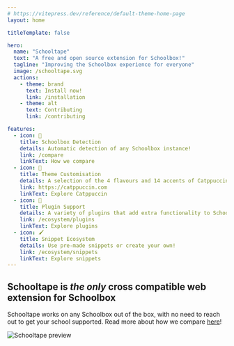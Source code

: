 ```yaml
---
# https://vitepress.dev/reference/default-theme-home-page
layout: home

titleTemplate: false

hero:
  name: "Schooltape"
  text: "A free and open source extension for Schoolbox!"
  tagline: "Improving the Schoolbox experience for everyone"
  image: /schooltape.svg
  actions:
    - theme: brand
      text: Install now!
      link: /installation
    - theme: alt
      text: Contributing
      link: /contributing

features:
  - icon: 🔎
    title: Schoolbox Detection
    details: Automatic detection of any Schoolbox instance!
    link: /compare
    linkText: How we compare
  - icon: 🎨
    title: Theme Customisation
    details: A selection of the 4 flavours and 14 accents of Catppuccin.
    link: https://catppuccin.com
    linkText: Explore Catppuccin
  - icon: 🔌
    title: Plugin Support
    details: A variety of plugins that add extra functionality to Schoolbox.
    link: /ecosystem/plugins
    linkText: Explore plugins
  - icon: 🖌️
    title: Snippet Ecosystem
    details: Use pre-made snippets or create your own!
    link: /ecosystem/snippets
    linkText: Explore snippets
---
```


## Schooltape is <span style="color: var(--vp-c-brand-3)">_the only_</span> cross compatible web extension for Schoolbox

Schooltape works on any Schoolbox out of the box, with no need to reach out to get your school supported. Read more about how we compare [here](/compare)!

![Schooltape preview](https://raw.githubusercontent.com/schooltape/schooltape/main/assets/previews/preview.webp)

<!-- <div style="margin: auto; width: 100%; max-width: 900px; text-align: center;">
  <video style="border-radius: 12px;" src="todo" controls></video>
  <br />
  <small>
    A quick demonstration of Schooltape in action
  </small>
</div> -->

<style>
:root {
  --vp-home-hero-name-color: transparent;
  --vp-home-hero-name-background: -webkit-linear-gradient(120deg, var(--vp-c-brand-1) 30%, var(--vp-c-brand-3));

  --vp-home-hero-image-background-image: linear-gradient(-45deg, var(--vp-c-brand-1) 50%, var(--vp-c-brand-3) 50%);
  --vp-home-hero-image-filter: blur(44px);
}

@media (min-width: 640px) {
  :root {
    --vp-home-hero-image-filter: blur(56px);
  }
}

@media (min-width: 960px) {
  :root {
    --vp-home-hero-image-filter: blur(68px);
  }
}
</style>
